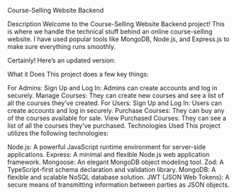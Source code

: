 Course-Selling Website Backend

Description
Welcome to the Course-Selling Website Backend project! This is where we handle the technical stuff behind an online course-selling website. I have used popular tools like MongoDB, Node.js, and Express.js to make sure everything runs smoothly.

Certainly! Here’s an updated version:

What it Does
This project does a few key things:

For Admins:
Sign Up and Log In: Admins can create accounts and log in securely.
Manage Courses: They can create new courses and see a list of all the courses they’ve created.
For Users:
Sign Up and Log In: Users can create accounts and log in securely.
Purchase Courses: They can buy any of the courses available for sale.
View Purchased Courses: They can see a list of all the courses they’ve purchased.
Technologies Used
This project utilizes the following technologies:

Node.js: A powerful JavaScript runtime environment for server-side applications.
Express: A minimal and flexible Node.js web application framework.
Mongoose: An elegant MongoDB object modeling tool.
Zod: A TypeScript-first schema declaration and validation library.
MongoDB: A flexible and scalable NoSQL database solution.
JWT (JSON Web Tokens): A secure means of transmitting information between parties as JSON objects.

